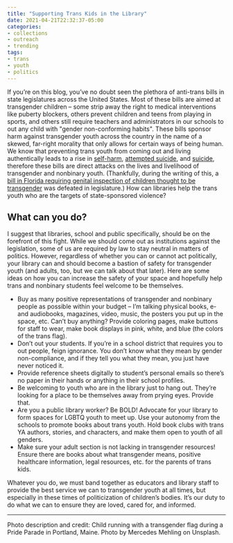 ```yaml
---
title: "Supporting Trans Kids in the Library"
date: 2021-04-21T22:32:37-05:00
categories:
- collections
- outreach
- trending
tags:
- trans
- youth
- politics
---
```


If you’re on this blog, you’ve no doubt seen the plethora of anti-trans bills in state legislatures across the United States. Most of these bills are aimed at transgender children – some strip away the right to medical interventions like puberty blockers, others prevent children and teens from playing in sports, and others still require teachers and administrators in our schools to out any child with "gender non-conforming habits". These bills sponsor harm against transgender youth across the country in the name of a skewed, far-right morality that only allows for certain ways of being human. We know that preventing trans youth from coming out and living authentically leads to a rise in [self-harm](https://www.mentalhealthtoday.co.uk/transgender-youths-who-self-harm-perspectives-from-those-seeking-support), [attempted suicide](https://www.hrc.org/news/new-study-reveals-shocking-rates-of-attempted-suicide-among-trans-adolescen), and [suicide](https://www.ncbi.nlm.nih.gov/pmc/articles/PMC7317390/), therefore these bills are direct attacks on the lives and livelihood of transgender and nonbinary youth. (Thankfully, during the writing of this, a [bill in Florida requiring genital inspection of children thought to be transgender](https://www.tampabay.com/news/florida-politics/2021/04/14/florida-house-passes-bill-banning-transgender-athletes-from-womens-sports/) was defeated in legislature.) How can libraries help the trans youth who are the targets of state-sponsored violence?

## What can you do?
I suggest that libraries, school and public specifically, should be on the forefront of this fight. While we should come out as institutions against the legislation, some of us are required by law to stay neutral in matters of politics. However, regardless of whether you can or cannot act politically, your library can and should become a bastion of safety for transgender youth (and adults, too, but we can talk about that later). Here are some ideas on how you can increase the safety of your space and hopefully help trans and nonbinary students feel welcome to be themselves.

* Buy as many positive representations of transgender and nonbinary people as possible within your budget – I’m talking physical books, e- and audiobooks, magazines, video, music, the posters you put up in the space, etc. Can’t buy anything? Provide coloring pages, make buttons for staff to wear, make book displays in pink, white, and blue (the colors of the trans flag).
* Don’t out your students. If you’re in a school district that requires you to out people, feign ignorance. You don’t know what they mean by gender non-compliance, and if they tell you what they mean, you just have never noticed it.
* Provide reference sheets digitally to student’s personal emails so there’s no paper in their hands or anything in their school profiles.
* Be welcoming to youth who are in the library just to hang out. They’re looking for a place to be themselves away from prying eyes. Provide that.
* Are you a public library worker? Be BOLD! Advocate for your library to form spaces for LGBTQ youth to meet up. Use your autonomy from the schools to promote books about trans youth. Hold book clubs with trans YA authors, stories, and characters, and make them open to youth of all genders.
* Make sure your adult section is not lacking in transgender resources! Ensure there are books about what transgender means, positive healthcare information, legal resources, etc. for the parents of trans kids.

Whatever you do, we must band together as educators and library staff to provide the best service we can to transgender youth at all times, but especially in these times of politicization of children’s bodies. It’s our duty to do what we can to ensure they are loved, cared for, and informed.

---

Photo description and credit: Child running with a transgender flag during a Pride Parade in Portland, Maine. Photo by Mercedes Mehling on Unsplash.